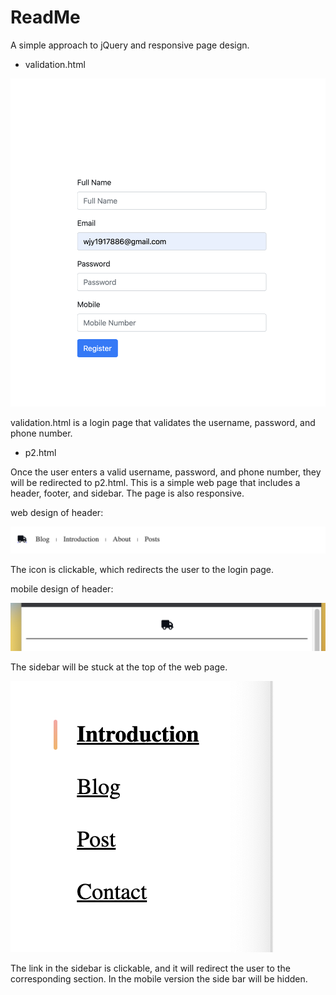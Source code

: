 # ReadMe

A simple approach to jQuery and responsive page design.

- validation.html

![Untitled](ReadMe%200b915a2cfae24f0c9e902aa8276b4948/Untitled.png)

validation.html is a login page that validates the username, password, and phone number.

- p2.html

Once the user enters a valid username, password, and phone number, they will be redirected to p2.html. This is a simple web page that includes a header, footer, and sidebar. The page is also responsive.

web design of header:

![Untitled](ReadMe%200b915a2cfae24f0c9e902aa8276b4948/Untitled%201.png)

The icon is clickable, which redirects the user to the login page.

mobile design of header:

![Untitled](ReadMe%200b915a2cfae24f0c9e902aa8276b4948/Untitled%202.png)

The sidebar will be stuck at the top of the web page.

![Untitled](ReadMe%200b915a2cfae24f0c9e902aa8276b4948/Untitled%203.png)

The link in the sidebar is clickable, and it will redirect the user to the corresponding section. In the mobile version the side bar will be hidden.